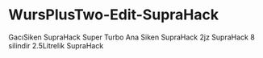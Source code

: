 # WursPlusTwo-Edit-SupraHack
GacıSiken SupraHack Super Turbo Ana Siken SupraHack 2jz SupraHack 8 silindir 2.5Litrelik SupraHack
